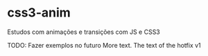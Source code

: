 # css3-anim
Estudos com animações e transições com JS e CSS3

TODO: Fazer exemplos no futuro
More text. The text of the hotfix v1
